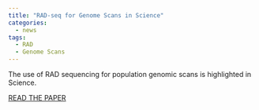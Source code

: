 ```yaml
---
title: "RAD-seq for Genome Scans in Science"
categories:
  - news
tags:
  - RAD
  - Genome Scans
---
```


The use of RAD sequencing for population genomic scans is highlighted in Science.

[READ THE PAPER](http://www.sciencemag.org/content/330/6011/1608.3.full)
